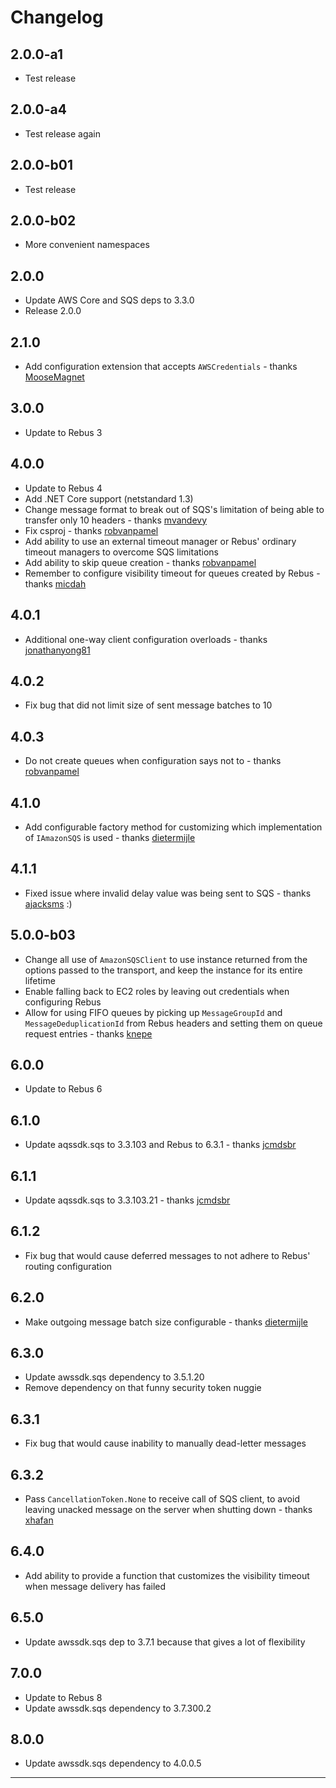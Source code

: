 # Changelog

## 2.0.0-a1
* Test release

## 2.0.0-a4
* Test release again

## 2.0.0-b01
* Test release

## 2.0.0-b02
* More convenient namespaces

## 2.0.0
* Update AWS Core and SQS deps to 3.3.0
* Release 2.0.0

## 2.1.0
* Add configuration extension that accepts `AWSCredentials` - thanks [MooseMagnet]

## 3.0.0
* Update to Rebus 3

## 4.0.0
* Update to Rebus 4
* Add .NET Core support (netstandard 1.3)
* Change message format to break out of SQS's limitation of being able to transfer only 10 headers - thanks [mvandevy]
* Fix csproj - thanks [robvanpamel]
* Add ability to use an external timeout manager or Rebus' ordinary timeout managers to overcome SQS limitations
* Add ability to skip queue creation - thanks [robvanpamel]
* Remember to configure visibility timeout for queues created by Rebus - thanks [micdah]

## 4.0.1
* Additional one-way client configuration overloads - thanks [jonathanyong81]

## 4.0.2
* Fix bug that did not limit size of sent message batches to 10

## 4.0.3
* Do not create queues when configuration says not to - thanks [robvanpamel]

## 4.1.0
* Add configurable factory method for customizing which implementation of `IAmazonSQS` is used - thanks [dietermijle]

## 4.1.1
* Fixed issue where invalid delay value was being sent to SQS - thanks [ajacksms] :)

## 5.0.0-b03
* Change all use of `AmazonSQSClient` to use instance returned from the options passed to the transport, and keep the instance for its entire lifetime
* Enable falling back to EC2 roles by leaving out credentials when configuring Rebus
* Allow for using FIFO queues by picking up `MessageGroupId` and `MessageDeduplicationId` from Rebus headers and setting them on queue request entries - thanks [knepe]

## 6.0.0
* Update to Rebus 6

## 6.1.0
* Update aqssdk.sqs to 3.3.103 and Rebus to 6.3.1 - thanks [jcmdsbr]

## 6.1.1
* Update aqssdk.sqs to 3.3.103.21 - thanks [jcmdsbr]

## 6.1.2
* Fix bug that would cause deferred messages to not adhere to Rebus' routing configuration

## 6.2.0
* Make outgoing message batch size configurable - thanks [dietermijle]

## 6.3.0
* Update awssdk.sqs dependency to 3.5.1.20
* Remove dependency on that funny security token nuggie

## 6.3.1
* Fix bug that would cause inability to manually dead-letter messages

## 6.3.2
* Pass `CancellationToken.None` to receive call of SQS client, to avoid leaving unacked message on the server when shutting down - thanks [xhafan]

## 6.4.0
* Add ability to provide a function that customizes the visibility timeout when message delivery has failed

## 6.5.0
* Update awssdk.sqs dep to 3.7.1 because that gives a lot of flexibility

## 7.0.0
* Update to Rebus 8
* Update awssdk.sqs dependency to 3.7.300.2

## 8.0.0
* Update awssdk.sqs dependency to 4.0.0.5

---

[ajacksms]: https://github.com/ajacksms
[dietermijle]: https://github.com/dietermijle
[jcmdsbr]: https://github.com/jcmdsbr
[jonathanyong81]: https://github.com/jonathanyong81
[knepe]: https://github.com/knepe
[micdah]: https://github.com/micdah
[MooseMagnet]: https://github.com/MooseMagnet
[mvandevy]: https://github.com/mvandevy
[robvanpamel]: https://github.com/robvanpamel
[xhafan]: https://github.com/xhafan